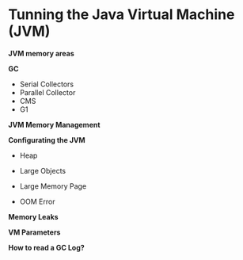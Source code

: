 # **Tunning the Java Virtual Machine (JVM)**

**JVM memory areas**

**GC**
  * Serial Collectors
  * Parallel Collector  
  * CMS
  * G1

**JVM Memory Management**

**Configurating the JVM**
  
* Heap

* Large Objects

* Large Memory Page

* OOM Error

**Memory Leaks**

**VM Parameters**

**How to read a GC Log?**
